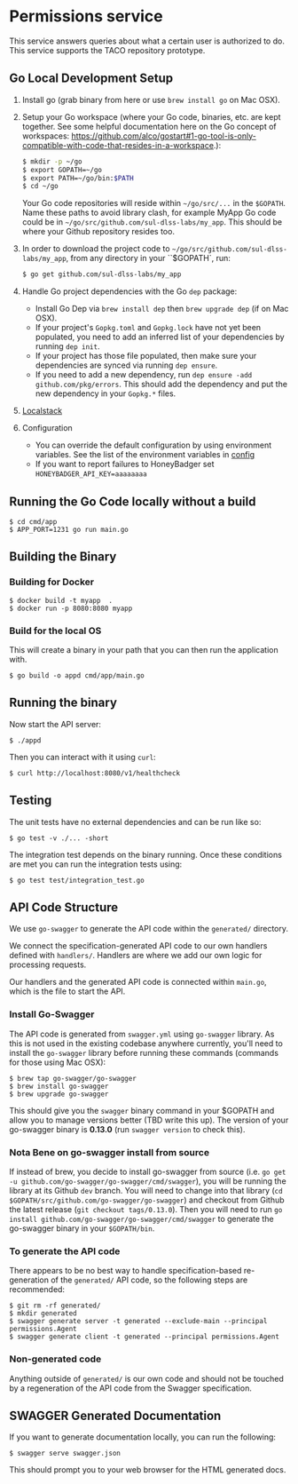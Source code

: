 # Permissions service
This service answers queries about what a certain user is authorized to do.  This service supports the TACO repository prototype.

## Go Local Development Setup

1. Install go (grab binary from here or use `brew install go` on Mac OSX).
2. Setup your Go workspace (where your Go code, binaries, etc. are kept together. See some helpful documentation here on the Go concept of workspaces: https://github.com/alco/gostart#1-go-tool-is-only-compatible-with-code-that-resides-in-a-workspace.):
      ```bash
      $ mkdir -p ~/go
      $ export GOPATH=~/go
      $ export PATH=~/go/bin:$PATH
      $ cd ~/go
      ```
      Your Go code repositories will reside within `~/go/src/...` in the `$GOPATH`. Name these paths to avoid library clash, for example MyApp Go code could be in `~/go/src/github.com/sul-dlss-labs/my_app`. This should be where your Github repository resides too.
3. In order to download the project code to `~/go/src/github.com/sul-dlss-labs/my_app`, from any directory in your ``$GOPATH`, run:
    ```bash
    $ go get github.com/sul-dlss-labs/my_app
    ```
4. Handle Go project dependencies with the Go `dep` package:
    * Install Go Dep via `brew install dep` then `brew upgrade dep` (if on Mac OSX).
    * If your project's `Gopkg.toml` and `Gopkg.lock` have not yet been populated, you need to add an inferred list of your dependencies by running `dep init`.
    * If your project has those file populated, then make sure your dependencies are synced via running `dep ensure`.
    * If you need to add a new dependency, run `dep ensure -add github.com/pkg/errors`. This should add the dependency and put the new dependency in your `Gopkg.*` files.

5. [Localstack](docs/localstack.md)

6. Configuration
    * You can override the default configuration by using environment variables. See the list of the environment variables in [config](config/config.go)
    * If you want to report failures to HoneyBadger set `HONEYBADGER_API_KEY=aaaaaaaa`

## Running the Go Code locally without a build

```shell
$ cd cmd/app
$ APP_PORT=1231 go run main.go
```

## Building the Binary

### Building for Docker
```shell
$ docker build -t myapp  .
$ docker run -p 8080:8080 myapp
```

### Build for the local OS
This will create a binary in your path that you can then run the application with.

```shell
$ go build -o appd cmd/app/main.go
```

## Running the binary

Now start the API server:
```shell
$ ./appd
```

Then you can interact with it using `curl`:
```shell
$ curl http://localhost:8080/v1/healthcheck
```

## Testing
The unit tests have no external dependencies and can be run like so:
```shell
$ go test -v ./... -short
```

The integration test depends on the binary running.  Once these conditions are met you can run the integration tests using:

```shell
$ go test test/integration_test.go
```


## API Code Structure

We use `go-swagger` to generate the API code within the `generated/` directory.

We connect the specification-generated API code to our own handlers defined with `handlers/`. Handlers are where we add our own logic for processing requests.

Our handlers and the generated API code is connected within `main.go`, which is the file to start the API.

### Install Go-Swagger

The API code is generated from `swagger.yml` using `go-swagger` library. As this is not used in the existing codebase anywhere currently, you'll need to install the `go-swagger` library before running these commands (commands for those using Mac OSX):

```shell
$ brew tap go-swagger/go-swagger
$ brew install go-swagger
$ brew upgrade go-swagger
```

This should give you the `swagger` binary command in your $GOPATH and allow you to manage versions better (TBD write this up). The version of your go-swagger binary is **0.13.0** (run `swagger version` to check this).

### Nota Bene on go-swagger install from source

If instead of brew, you decide to install go-swagger from source (i.e. `go get -u github.com/go-swagger/go-swagger/cmd/swagger`), you will be running the library at its Github `dev` branch. You will need to change into that library (`cd $GOPATH/src/github.com/go-swagger/go-swagger`) and checkout from Github the latest release (`git checkout tags/0.13.0`). Then you will need to run `go install github.com/go-swagger/go-swagger/cmd/swagger` to generate the go-swagger binary in your `$GOPATH/bin`.

### To generate the API code

There appears to be no best way to handle specification-based re-generation of the `generated/` API code, so the following steps are recommended:

```shell
$ git rm -rf generated/
$ mkdir generated
$ swagger generate server -t generated --exclude-main --principal permissions.Agent
$ swagger generate client -t generated --principal permissions.Agent
```

### Non-generated code

Anything outside of `generated/` is our own code and should not be touched by a regeneration of the API code from the Swagger specification.

## SWAGGER Generated Documentation

If you want to generate documentation locally, you can run the following:

```shell
$ swagger serve swagger.json
```

This should prompt you to your web browser for the HTML generated docs.
